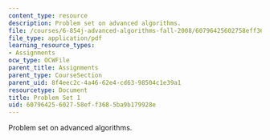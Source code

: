 ```yaml
---
content_type: resource
description: Problem set on advanced algorithms.
file: /courses/6-854j-advanced-algorithms-fall-2008/60796425602758eff3685ba9b179928e_ps1.pdf
file_type: application/pdf
learning_resource_types:
- Assignments
ocw_type: OCWFile
parent_title: Assignments
parent_type: CourseSection
parent_uid: 8f4eec2c-4a46-62e4-cd63-98504c1e39a1
resourcetype: Document
title: Problem Set 1
uid: 60796425-6027-58ef-f368-5ba9b179928e
---
```

Problem set on advanced algorithms.

